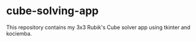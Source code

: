 # cube-solving-app
This repository contains my 3x3 Rubik's Cube solver app using tkinter and kociemba. 
